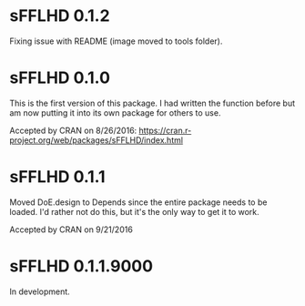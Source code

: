 # sFFLHD 0.1.2

Fixing issue with README (image moved to tools folder).

# sFFLHD 0.1.0

This is the first version of this package. I had written the function
before but am now putting it into its own package for others to use.

Accepted by CRAN on 8/26/2016: https://cran.r-project.org/web/packages/sFFLHD/index.html


# sFFLHD 0.1.1

Moved DoE.design to Depends since the entire package needs to be loaded.
I'd rather not do this, but it's the only way to get it to work.

Accepted by CRAN on 9/21/2016

# sFFLHD 0.1.1.9000

In development.
